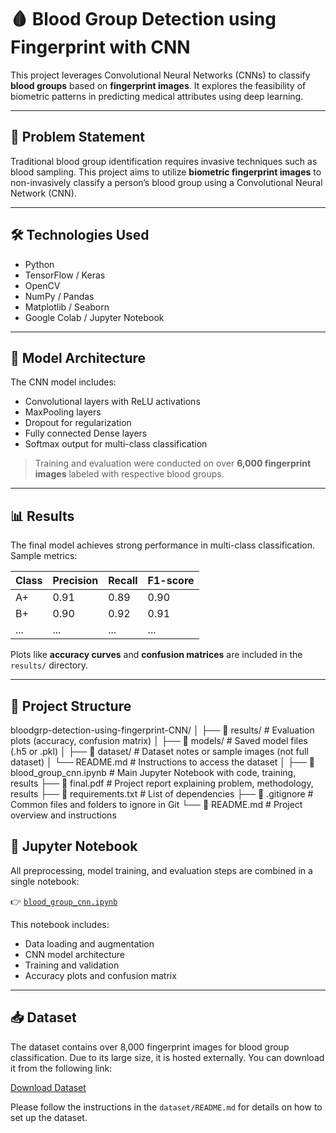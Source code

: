 # 🩸 Blood Group Detection using Fingerprint with CNN

This project leverages Convolutional Neural Networks (CNNs) to classify **blood groups** based on **fingerprint images**. It explores the feasibility of biometric patterns in predicting medical attributes using deep learning.

---

## 📌 Problem Statement

Traditional blood group identification requires invasive techniques such as blood sampling. This project aims to utilize **biometric fingerprint images** to non-invasively classify a person’s blood group using a Convolutional Neural Network (CNN).

---

## 🛠️ Technologies Used

- Python
- TensorFlow / Keras
- OpenCV
- NumPy / Pandas
- Matplotlib / Seaborn
- Google Colab / Jupyter Notebook

---

## 🧪 Model Architecture

The CNN model includes:
- Convolutional layers with ReLU activations
- MaxPooling layers
- Dropout for regularization
- Fully connected Dense layers
- Softmax output for multi-class classification

> Training and evaluation were conducted on over **6,000 fingerprint images** labeled with respective blood groups.

---

## 📊 Results

The final model achieves strong performance in multi-class classification. Sample metrics:

| Class | Precision | Recall | F1-score |
|-------|-----------|--------|----------|
| A+    | 0.91      | 0.89   | 0.90     |
| B+    | 0.90      | 0.92   | 0.91     |
| ...   | ...       | ...    | ...      |

Plots like **accuracy curves** and **confusion matrices** are included in the `results/` directory.

---

## 📁 Project Structure

bloodgrp-detection-using-fingerprint-CNN/
│
├── 📁 results/ # Evaluation plots (accuracy, confusion matrix)
│
├── 📁 models/ # Saved model files (.h5 or .pkl)
│
├── 📁 dataset/ # Dataset notes or sample images (not full dataset)
│ └── README.md # Instructions to access the dataset
│
├── 📄 blood_group_cnn.ipynb # Main Jupyter Notebook with code, training, results
├── 📄 final.pdf # Project report explaining problem, methodology, results
├── 📄 requirements.txt # List of dependencies
├── 📄 .gitignore # Common files and folders to ignore in Git
└── 📄 README.md # Project overview and instructions

## 📔 Jupyter Notebook

All preprocessing, model training, and evaluation steps are combined in a single notebook:

👉 [`blood_group_cnn.ipynb`](./blood_group_cnn.ipynb)

This notebook includes:
- Data loading and augmentation
- CNN model architecture
- Training and validation
- Accuracy plots and confusion matrix

---

## 📥 Dataset

The dataset contains over 8,000 fingerprint images for blood group classification. Due to its large size, it is hosted externally. You can download it from the following link:

[Download Dataset](https://drive.google.com/file/d/1YRDuwJ2LNrWk7IpvVrWYz--VgLVjCmAv/view?usp=drive_link)

Please follow the instructions in the `dataset/README.md` for details on how to set up the dataset.
